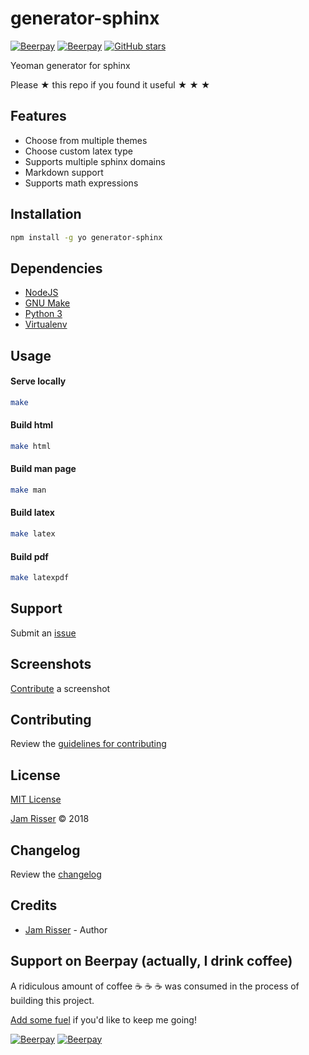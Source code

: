 # generator-sphinx

[![Beerpay](https://beerpay.io/jamrizzi/generator-sphinx/badge.svg?style=beer-square)](https://beerpay.io/jamrizzi/generator-sphinx)
[![Beerpay](https://beerpay.io/jamrizzi/generator-sphinx/make-wish.svg?style=flat-square)](https://beerpay.io/jamrizzi/generator-sphinx?focus=wish)
[![GitHub stars](https://img.shields.io/github/stars/jamrizzi/generator-sphinx.svg?style=social&label=Stars)](https://github.com/jamrizzi/generator-sphinx)

Yeoman generator for sphinx

Please &#9733; this repo if you found it useful &#9733; &#9733; &#9733;


## Features

* Choose from multiple themes
* Choose custom latex type
* Supports multiple sphinx domains
* Markdown support
* Supports math expressions


## Installation

```sh
npm install -g yo generator-sphinx
```


## Dependencies

* [NodeJS](https://nodejs.org)
* [GNU Make](https://www.gnu.org/software/make)
* [Python 3](https://www.python.org)
* [Virtualenv](https://virtualenv.pypa.io)


## Usage

#### Serve locally

```sh
make
```

#### Build html

```sh
make html
```


#### Build man page

```sh
make man
```


#### Build latex

```sh
make latex
```


#### Build pdf

```sh
make latexpdf
```


## Support

Submit an [issue](https://github.com/jamrizzi/generator-sphinx/issues/new)


## Screenshots

[Contribute](https://github.com/jamrizzi/generator-sphinx/blob/master/CONTRIBUTING.md) a screenshot


## Contributing

Review the [guidelines for contributing](https://github.com/jamrizzi/generator-sphinx/blob/master/CONTRIBUTING.md)


## License

[MIT License](https://github.com/jamrizzi/generator-sphinx/blob/master/LICENSE)

[Jam Risser](https://jam.jamrizzi.com) &copy; 2018


## Changelog

Review the [changelog](https://github.com/jamrizzi/generator-sphinx/blob/master/CHANGELOG.md)


## Credits

* [Jam Risser](https://jam.jamrizzi.com) - Author


## Support on Beerpay (actually, I drink coffee)

A ridiculous amount of coffee :coffee: :coffee: :coffee: was consumed in the process of building this project.

[Add some fuel](https://beerpay.io/jamrizzi/generator-sphinx) if you'd like to keep me going!

[![Beerpay](https://beerpay.io/jamrizzi/generator-sphinx/badge.svg?style=beer-square)](https://beerpay.io/jamrizzi/generator-sphinx)
[![Beerpay](https://beerpay.io/jamrizzi/generator-sphinx/make-wish.svg?style=flat-square)](https://beerpay.io/jamrizzi/generator-sphinx?focus=wish)

